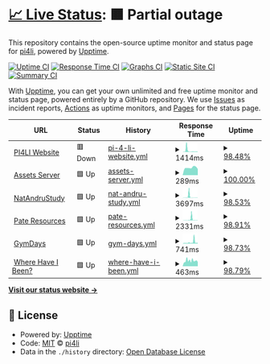 # [📈 Live Status](https://status.pi4li.com): <!--live status--> **🟧 Partial outage**

This repository contains the open-source uptime monitor and status page for [pi4li](https://status.pi4li.com), powered by [Upptime](https://github.com/upptime/upptime).

[![Uptime CI](https://github.com/pi4li/statuspage/workflows/Uptime%20CI/badge.svg)](https://github.com/pi4li/statuspage/actions?query=workflow%3A%22Uptime+CI%22)
[![Response Time CI](https://github.com/pi4li/statuspage/workflows/Response%20Time%20CI/badge.svg)](https://github.com/pi4li/statuspage/actions?query=workflow%3A%22Response+Time+CI%22)
[![Graphs CI](https://github.com/pi4li/statuspage/workflows/Graphs%20CI/badge.svg)](https://github.com/pi4li/statuspage/actions?query=workflow%3A%22Graphs+CI%22)
[![Static Site CI](https://github.com/pi4li/statuspage/workflows/Static%20Site%20CI/badge.svg)](https://github.com/pi4li/statuspage/actions?query=workflow%3A%22Static+Site+CI%22)
[![Summary CI](https://github.com/pi4li/statuspage/workflows/Summary%20CI/badge.svg)](https://github.com/pi4li/statuspage/actions?query=workflow%3A%22Summary+CI%22)

With [Upptime](https://upptime.js.org), you can get your own unlimited and free uptime monitor and status page, powered entirely by a GitHub repository. We use [Issues](https://github.com/pi4li/statuspage/issues) as incident reports, [Actions](https://github.com/pi4li/statuspage/actions) as uptime monitors, and [Pages](https://status.pi4li.com) for the status page.

<!--start: status pages-->
<!-- This summary is generated by Upptime (https://github.com/upptime/upptime) -->
<!-- Do not edit this manually, your changes will be overwritten -->
<!-- prettier-ignore -->
| URL | Status | History | Response Time | Uptime |
| --- | ------ | ------- | ------------- | ------ |
| <img alt="" src="https://icons.duckduckgo.com/ip3/pi4li.com.ico" height="13"> [PI4LI Website](https://pi4li.com) | 🟥 Down | [pi-4-li-website.yml](https://github.com/pi4li/statuspage/commits/HEAD/history/pi-4-li-website.yml) | <details><summary><img alt="Response time graph" src="./graphs/pi-4-li-website/response-time-week.png" height="20"> 1414ms</summary><br><a href="https://status.pi4li.com/history/pi-4-li-website"><img alt="Response time 661" src="https://img.shields.io/endpoint?url=https%3A%2F%2Fraw.githubusercontent.com%2Fpi4li%2Fstatuspage%2FHEAD%2Fapi%2Fpi-4-li-website%2Fresponse-time.json"></a><br><a href="https://status.pi4li.com/history/pi-4-li-website"><img alt="24-hour response time 382" src="https://img.shields.io/endpoint?url=https%3A%2F%2Fraw.githubusercontent.com%2Fpi4li%2Fstatuspage%2FHEAD%2Fapi%2Fpi-4-li-website%2Fresponse-time-day.json"></a><br><a href="https://status.pi4li.com/history/pi-4-li-website"><img alt="7-day response time 1414" src="https://img.shields.io/endpoint?url=https%3A%2F%2Fraw.githubusercontent.com%2Fpi4li%2Fstatuspage%2FHEAD%2Fapi%2Fpi-4-li-website%2Fresponse-time-week.json"></a><br><a href="https://status.pi4li.com/history/pi-4-li-website"><img alt="30-day response time 735" src="https://img.shields.io/endpoint?url=https%3A%2F%2Fraw.githubusercontent.com%2Fpi4li%2Fstatuspage%2FHEAD%2Fapi%2Fpi-4-li-website%2Fresponse-time-month.json"></a><br><a href="https://status.pi4li.com/history/pi-4-li-website"><img alt="1-year response time 664" src="https://img.shields.io/endpoint?url=https%3A%2F%2Fraw.githubusercontent.com%2Fpi4li%2Fstatuspage%2FHEAD%2Fapi%2Fpi-4-li-website%2Fresponse-time-year.json"></a></details> | <details><summary><a href="https://status.pi4li.com/history/pi-4-li-website">98.48%</a></summary><a href="https://status.pi4li.com/history/pi-4-li-website"><img alt="All-time uptime 99.81%" src="https://img.shields.io/endpoint?url=https%3A%2F%2Fraw.githubusercontent.com%2Fpi4li%2Fstatuspage%2FHEAD%2Fapi%2Fpi-4-li-website%2Fuptime.json"></a><br><a href="https://status.pi4li.com/history/pi-4-li-website"><img alt="24-hour uptime 94.17%" src="https://img.shields.io/endpoint?url=https%3A%2F%2Fraw.githubusercontent.com%2Fpi4li%2Fstatuspage%2FHEAD%2Fapi%2Fpi-4-li-website%2Fuptime-day.json"></a><br><a href="https://status.pi4li.com/history/pi-4-li-website"><img alt="7-day uptime 98.48%" src="https://img.shields.io/endpoint?url=https%3A%2F%2Fraw.githubusercontent.com%2Fpi4li%2Fstatuspage%2FHEAD%2Fapi%2Fpi-4-li-website%2Fuptime-week.json"></a><br><a href="https://status.pi4li.com/history/pi-4-li-website"><img alt="30-day uptime 99.61%" src="https://img.shields.io/endpoint?url=https%3A%2F%2Fraw.githubusercontent.com%2Fpi4li%2Fstatuspage%2FHEAD%2Fapi%2Fpi-4-li-website%2Fuptime-month.json"></a><br><a href="https://status.pi4li.com/history/pi-4-li-website"><img alt="1-year uptime 99.80%" src="https://img.shields.io/endpoint?url=https%3A%2F%2Fraw.githubusercontent.com%2Fpi4li%2Fstatuspage%2FHEAD%2Fapi%2Fpi-4-li-website%2Fuptime-year.json"></a></details>
| <img alt="" src="https://icons.duckduckgo.com/ip3/assets.pi4li.com.ico" height="13"> [Assets Server](https://assets.pi4li.com) | 🟩 Up | [assets-server.yml](https://github.com/pi4li/statuspage/commits/HEAD/history/assets-server.yml) | <details><summary><img alt="Response time graph" src="./graphs/assets-server/response-time-week.png" height="20"> 289ms</summary><br><a href="https://status.pi4li.com/history/assets-server"><img alt="Response time 490" src="https://img.shields.io/endpoint?url=https%3A%2F%2Fraw.githubusercontent.com%2Fpi4li%2Fstatuspage%2FHEAD%2Fapi%2Fassets-server%2Fresponse-time.json"></a><br><a href="https://status.pi4li.com/history/assets-server"><img alt="24-hour response time 239" src="https://img.shields.io/endpoint?url=https%3A%2F%2Fraw.githubusercontent.com%2Fpi4li%2Fstatuspage%2FHEAD%2Fapi%2Fassets-server%2Fresponse-time-day.json"></a><br><a href="https://status.pi4li.com/history/assets-server"><img alt="7-day response time 289" src="https://img.shields.io/endpoint?url=https%3A%2F%2Fraw.githubusercontent.com%2Fpi4li%2Fstatuspage%2FHEAD%2Fapi%2Fassets-server%2Fresponse-time-week.json"></a><br><a href="https://status.pi4li.com/history/assets-server"><img alt="30-day response time 337" src="https://img.shields.io/endpoint?url=https%3A%2F%2Fraw.githubusercontent.com%2Fpi4li%2Fstatuspage%2FHEAD%2Fapi%2Fassets-server%2Fresponse-time-month.json"></a><br><a href="https://status.pi4li.com/history/assets-server"><img alt="1-year response time 447" src="https://img.shields.io/endpoint?url=https%3A%2F%2Fraw.githubusercontent.com%2Fpi4li%2Fstatuspage%2FHEAD%2Fapi%2Fassets-server%2Fresponse-time-year.json"></a></details> | <details><summary><a href="https://status.pi4li.com/history/assets-server">100.00%</a></summary><a href="https://status.pi4li.com/history/assets-server"><img alt="All-time uptime 99.63%" src="https://img.shields.io/endpoint?url=https%3A%2F%2Fraw.githubusercontent.com%2Fpi4li%2Fstatuspage%2FHEAD%2Fapi%2Fassets-server%2Fuptime.json"></a><br><a href="https://status.pi4li.com/history/assets-server"><img alt="24-hour uptime 100.00%" src="https://img.shields.io/endpoint?url=https%3A%2F%2Fraw.githubusercontent.com%2Fpi4li%2Fstatuspage%2FHEAD%2Fapi%2Fassets-server%2Fuptime-day.json"></a><br><a href="https://status.pi4li.com/history/assets-server"><img alt="7-day uptime 100.00%" src="https://img.shields.io/endpoint?url=https%3A%2F%2Fraw.githubusercontent.com%2Fpi4li%2Fstatuspage%2FHEAD%2Fapi%2Fassets-server%2Fuptime-week.json"></a><br><a href="https://status.pi4li.com/history/assets-server"><img alt="30-day uptime 100.00%" src="https://img.shields.io/endpoint?url=https%3A%2F%2Fraw.githubusercontent.com%2Fpi4li%2Fstatuspage%2FHEAD%2Fapi%2Fassets-server%2Fuptime-month.json"></a><br><a href="https://status.pi4li.com/history/assets-server"><img alt="1-year uptime 99.66%" src="https://img.shields.io/endpoint?url=https%3A%2F%2Fraw.githubusercontent.com%2Fpi4li%2Fstatuspage%2FHEAD%2Fapi%2Fassets-server%2Fuptime-year.json"></a></details>
| <img alt="" src="https://icons.duckduckgo.com/ip3/natandrustudy.com.ico" height="13"> [NatAndruStudy](https://natandrustudy.com) | 🟩 Up | [nat-andru-study.yml](https://github.com/pi4li/statuspage/commits/HEAD/history/nat-andru-study.yml) | <details><summary><img alt="Response time graph" src="./graphs/nat-andru-study/response-time-week.png" height="20"> 3697ms</summary><br><a href="https://status.pi4li.com/history/nat-andru-study"><img alt="Response time 627" src="https://img.shields.io/endpoint?url=https%3A%2F%2Fraw.githubusercontent.com%2Fpi4li%2Fstatuspage%2FHEAD%2Fapi%2Fnat-andru-study%2Fresponse-time.json"></a><br><a href="https://status.pi4li.com/history/nat-andru-study"><img alt="24-hour response time 4988" src="https://img.shields.io/endpoint?url=https%3A%2F%2Fraw.githubusercontent.com%2Fpi4li%2Fstatuspage%2FHEAD%2Fapi%2Fnat-andru-study%2Fresponse-time-day.json"></a><br><a href="https://status.pi4li.com/history/nat-andru-study"><img alt="7-day response time 3697" src="https://img.shields.io/endpoint?url=https%3A%2F%2Fraw.githubusercontent.com%2Fpi4li%2Fstatuspage%2FHEAD%2Fapi%2Fnat-andru-study%2Fresponse-time-week.json"></a><br><a href="https://status.pi4li.com/history/nat-andru-study"><img alt="30-day response time 1551" src="https://img.shields.io/endpoint?url=https%3A%2F%2Fraw.githubusercontent.com%2Fpi4li%2Fstatuspage%2FHEAD%2Fapi%2Fnat-andru-study%2Fresponse-time-month.json"></a><br><a href="https://status.pi4li.com/history/nat-andru-study"><img alt="1-year response time 685" src="https://img.shields.io/endpoint?url=https%3A%2F%2Fraw.githubusercontent.com%2Fpi4li%2Fstatuspage%2FHEAD%2Fapi%2Fnat-andru-study%2Fresponse-time-year.json"></a></details> | <details><summary><a href="https://status.pi4li.com/history/nat-andru-study">98.53%</a></summary><a href="https://status.pi4li.com/history/nat-andru-study"><img alt="All-time uptime 99.79%" src="https://img.shields.io/endpoint?url=https%3A%2F%2Fraw.githubusercontent.com%2Fpi4li%2Fstatuspage%2FHEAD%2Fapi%2Fnat-andru-study%2Fuptime.json"></a><br><a href="https://status.pi4li.com/history/nat-andru-study"><img alt="24-hour uptime 94.39%" src="https://img.shields.io/endpoint?url=https%3A%2F%2Fraw.githubusercontent.com%2Fpi4li%2Fstatuspage%2FHEAD%2Fapi%2Fnat-andru-study%2Fuptime-day.json"></a><br><a href="https://status.pi4li.com/history/nat-andru-study"><img alt="7-day uptime 98.53%" src="https://img.shields.io/endpoint?url=https%3A%2F%2Fraw.githubusercontent.com%2Fpi4li%2Fstatuspage%2FHEAD%2Fapi%2Fnat-andru-study%2Fuptime-week.json"></a><br><a href="https://status.pi4li.com/history/nat-andru-study"><img alt="30-day uptime 99.63%" src="https://img.shields.io/endpoint?url=https%3A%2F%2Fraw.githubusercontent.com%2Fpi4li%2Fstatuspage%2FHEAD%2Fapi%2Fnat-andru-study%2Fuptime-month.json"></a><br><a href="https://status.pi4li.com/history/nat-andru-study"><img alt="1-year uptime 99.79%" src="https://img.shields.io/endpoint?url=https%3A%2F%2Fraw.githubusercontent.com%2Fpi4li%2Fstatuspage%2FHEAD%2Fapi%2Fnat-andru-study%2Fuptime-year.json"></a></details>
| <img alt="" src="https://icons.duckduckgo.com/ip3/pateresources.co.uk.ico" height="13"> [Pate Resources](https://pateresources.co.uk) | 🟩 Up | [pate-resources.yml](https://github.com/pi4li/statuspage/commits/HEAD/history/pate-resources.yml) | <details><summary><img alt="Response time graph" src="./graphs/pate-resources/response-time-week.png" height="20"> 2331ms</summary><br><a href="https://status.pi4li.com/history/pate-resources"><img alt="Response time 500" src="https://img.shields.io/endpoint?url=https%3A%2F%2Fraw.githubusercontent.com%2Fpi4li%2Fstatuspage%2FHEAD%2Fapi%2Fpate-resources%2Fresponse-time.json"></a><br><a href="https://status.pi4li.com/history/pate-resources"><img alt="24-hour response time 360" src="https://img.shields.io/endpoint?url=https%3A%2F%2Fraw.githubusercontent.com%2Fpi4li%2Fstatuspage%2FHEAD%2Fapi%2Fpate-resources%2Fresponse-time-day.json"></a><br><a href="https://status.pi4li.com/history/pate-resources"><img alt="7-day response time 2331" src="https://img.shields.io/endpoint?url=https%3A%2F%2Fraw.githubusercontent.com%2Fpi4li%2Fstatuspage%2FHEAD%2Fapi%2Fpate-resources%2Fresponse-time-week.json"></a><br><a href="https://status.pi4li.com/history/pate-resources"><img alt="30-day response time 1074" src="https://img.shields.io/endpoint?url=https%3A%2F%2Fraw.githubusercontent.com%2Fpi4li%2Fstatuspage%2FHEAD%2Fapi%2Fpate-resources%2Fresponse-time-month.json"></a><br><a href="https://status.pi4li.com/history/pate-resources"><img alt="1-year response time 525" src="https://img.shields.io/endpoint?url=https%3A%2F%2Fraw.githubusercontent.com%2Fpi4li%2Fstatuspage%2FHEAD%2Fapi%2Fpate-resources%2Fresponse-time-year.json"></a></details> | <details><summary><a href="https://status.pi4li.com/history/pate-resources">98.91%</a></summary><a href="https://status.pi4li.com/history/pate-resources"><img alt="All-time uptime 99.85%" src="https://img.shields.io/endpoint?url=https%3A%2F%2Fraw.githubusercontent.com%2Fpi4li%2Fstatuspage%2FHEAD%2Fapi%2Fpate-resources%2Fuptime.json"></a><br><a href="https://status.pi4li.com/history/pate-resources"><img alt="24-hour uptime 96.12%" src="https://img.shields.io/endpoint?url=https%3A%2F%2Fraw.githubusercontent.com%2Fpi4li%2Fstatuspage%2FHEAD%2Fapi%2Fpate-resources%2Fuptime-day.json"></a><br><a href="https://status.pi4li.com/history/pate-resources"><img alt="7-day uptime 98.91%" src="https://img.shields.io/endpoint?url=https%3A%2F%2Fraw.githubusercontent.com%2Fpi4li%2Fstatuspage%2FHEAD%2Fapi%2Fpate-resources%2Fuptime-week.json"></a><br><a href="https://status.pi4li.com/history/pate-resources"><img alt="30-day uptime 99.75%" src="https://img.shields.io/endpoint?url=https%3A%2F%2Fraw.githubusercontent.com%2Fpi4li%2Fstatuspage%2FHEAD%2Fapi%2Fpate-resources%2Fuptime-month.json"></a><br><a href="https://status.pi4li.com/history/pate-resources"><img alt="1-year uptime 99.83%" src="https://img.shields.io/endpoint?url=https%3A%2F%2Fraw.githubusercontent.com%2Fpi4li%2Fstatuspage%2FHEAD%2Fapi%2Fpate-resources%2Fuptime-year.json"></a></details>
| <img alt="" src="https://icons.duckduckgo.com/ip3/gymdays.co.uk.ico" height="13"> [GymDays](https://gymdays.co.uk) | 🟩 Up | [gym-days.yml](https://github.com/pi4li/statuspage/commits/HEAD/history/gym-days.yml) | <details><summary><img alt="Response time graph" src="./graphs/gym-days/response-time-week.png" height="20"> 741ms</summary><br><a href="https://status.pi4li.com/history/gym-days"><img alt="Response time 533" src="https://img.shields.io/endpoint?url=https%3A%2F%2Fraw.githubusercontent.com%2Fpi4li%2Fstatuspage%2FHEAD%2Fapi%2Fgym-days%2Fresponse-time.json"></a><br><a href="https://status.pi4li.com/history/gym-days"><img alt="24-hour response time 373" src="https://img.shields.io/endpoint?url=https%3A%2F%2Fraw.githubusercontent.com%2Fpi4li%2Fstatuspage%2FHEAD%2Fapi%2Fgym-days%2Fresponse-time-day.json"></a><br><a href="https://status.pi4li.com/history/gym-days"><img alt="7-day response time 741" src="https://img.shields.io/endpoint?url=https%3A%2F%2Fraw.githubusercontent.com%2Fpi4li%2Fstatuspage%2FHEAD%2Fapi%2Fgym-days%2Fresponse-time-week.json"></a><br><a href="https://status.pi4li.com/history/gym-days"><img alt="30-day response time 540" src="https://img.shields.io/endpoint?url=https%3A%2F%2Fraw.githubusercontent.com%2Fpi4li%2Fstatuspage%2FHEAD%2Fapi%2Fgym-days%2Fresponse-time-month.json"></a><br><a href="https://status.pi4li.com/history/gym-days"><img alt="1-year response time 573" src="https://img.shields.io/endpoint?url=https%3A%2F%2Fraw.githubusercontent.com%2Fpi4li%2Fstatuspage%2FHEAD%2Fapi%2Fgym-days%2Fresponse-time-year.json"></a></details> | <details><summary><a href="https://status.pi4li.com/history/gym-days">98.73%</a></summary><a href="https://status.pi4li.com/history/gym-days"><img alt="All-time uptime 99.85%" src="https://img.shields.io/endpoint?url=https%3A%2F%2Fraw.githubusercontent.com%2Fpi4li%2Fstatuspage%2FHEAD%2Fapi%2Fgym-days%2Fuptime.json"></a><br><a href="https://status.pi4li.com/history/gym-days"><img alt="24-hour uptime 94.70%" src="https://img.shields.io/endpoint?url=https%3A%2F%2Fraw.githubusercontent.com%2Fpi4li%2Fstatuspage%2FHEAD%2Fapi%2Fgym-days%2Fuptime-day.json"></a><br><a href="https://status.pi4li.com/history/gym-days"><img alt="7-day uptime 98.73%" src="https://img.shields.io/endpoint?url=https%3A%2F%2Fraw.githubusercontent.com%2Fpi4li%2Fstatuspage%2FHEAD%2Fapi%2Fgym-days%2Fuptime-week.json"></a><br><a href="https://status.pi4li.com/history/gym-days"><img alt="30-day uptime 99.71%" src="https://img.shields.io/endpoint?url=https%3A%2F%2Fraw.githubusercontent.com%2Fpi4li%2Fstatuspage%2FHEAD%2Fapi%2Fgym-days%2Fuptime-month.json"></a><br><a href="https://status.pi4li.com/history/gym-days"><img alt="1-year uptime 99.83%" src="https://img.shields.io/endpoint?url=https%3A%2F%2Fraw.githubusercontent.com%2Fpi4li%2Fstatuspage%2FHEAD%2Fapi%2Fgym-days%2Fuptime-year.json"></a></details>
| <img alt="" src="https://icons.duckduckgo.com/ip3/wherehaveibeen.co.uk.ico" height="13"> [Where Have I Been?](https://wherehaveibeen.co.uk) | 🟩 Up | [where-have-i-been.yml](https://github.com/pi4li/statuspage/commits/HEAD/history/where-have-i-been.yml) | <details><summary><img alt="Response time graph" src="./graphs/where-have-i-been/response-time-week.png" height="20"> 463ms</summary><br><a href="https://status.pi4li.com/history/where-have-i-been"><img alt="Response time 510" src="https://img.shields.io/endpoint?url=https%3A%2F%2Fraw.githubusercontent.com%2Fpi4li%2Fstatuspage%2FHEAD%2Fapi%2Fwhere-have-i-been%2Fresponse-time.json"></a><br><a href="https://status.pi4li.com/history/where-have-i-been"><img alt="24-hour response time 552" src="https://img.shields.io/endpoint?url=https%3A%2F%2Fraw.githubusercontent.com%2Fpi4li%2Fstatuspage%2FHEAD%2Fapi%2Fwhere-have-i-been%2Fresponse-time-day.json"></a><br><a href="https://status.pi4li.com/history/where-have-i-been"><img alt="7-day response time 463" src="https://img.shields.io/endpoint?url=https%3A%2F%2Fraw.githubusercontent.com%2Fpi4li%2Fstatuspage%2FHEAD%2Fapi%2Fwhere-have-i-been%2Fresponse-time-week.json"></a><br><a href="https://status.pi4li.com/history/where-have-i-been"><img alt="30-day response time 500" src="https://img.shields.io/endpoint?url=https%3A%2F%2Fraw.githubusercontent.com%2Fpi4li%2Fstatuspage%2FHEAD%2Fapi%2Fwhere-have-i-been%2Fresponse-time-month.json"></a><br><a href="https://status.pi4li.com/history/where-have-i-been"><img alt="1-year response time 542" src="https://img.shields.io/endpoint?url=https%3A%2F%2Fraw.githubusercontent.com%2Fpi4li%2Fstatuspage%2FHEAD%2Fapi%2Fwhere-have-i-been%2Fresponse-time-year.json"></a></details> | <details><summary><a href="https://status.pi4li.com/history/where-have-i-been">98.79%</a></summary><a href="https://status.pi4li.com/history/where-have-i-been"><img alt="All-time uptime 99.86%" src="https://img.shields.io/endpoint?url=https%3A%2F%2Fraw.githubusercontent.com%2Fpi4li%2Fstatuspage%2FHEAD%2Fapi%2Fwhere-have-i-been%2Fuptime.json"></a><br><a href="https://status.pi4li.com/history/where-have-i-been"><img alt="24-hour uptime 94.91%" src="https://img.shields.io/endpoint?url=https%3A%2F%2Fraw.githubusercontent.com%2Fpi4li%2Fstatuspage%2FHEAD%2Fapi%2Fwhere-have-i-been%2Fuptime-day.json"></a><br><a href="https://status.pi4li.com/history/where-have-i-been"><img alt="7-day uptime 98.79%" src="https://img.shields.io/endpoint?url=https%3A%2F%2Fraw.githubusercontent.com%2Fpi4li%2Fstatuspage%2FHEAD%2Fapi%2Fwhere-have-i-been%2Fuptime-week.json"></a><br><a href="https://status.pi4li.com/history/where-have-i-been"><img alt="30-day uptime 99.72%" src="https://img.shields.io/endpoint?url=https%3A%2F%2Fraw.githubusercontent.com%2Fpi4li%2Fstatuspage%2FHEAD%2Fapi%2Fwhere-have-i-been%2Fuptime-month.json"></a><br><a href="https://status.pi4li.com/history/where-have-i-been"><img alt="1-year uptime 99.84%" src="https://img.shields.io/endpoint?url=https%3A%2F%2Fraw.githubusercontent.com%2Fpi4li%2Fstatuspage%2FHEAD%2Fapi%2Fwhere-have-i-been%2Fuptime-year.json"></a></details>

<!--end: status pages-->

[**Visit our status website →**](https://status.pi4li.com)

## 📄 License

- Powered by: [Upptime](https://github.com/upptime/upptime)
- Code: [MIT](./LICENSE) © [pi4li](https://status.pi4li.com)
- Data in the `./history` directory: [Open Database License](https://opendatacommons.org/licenses/odbl/1-0/)
